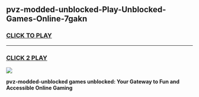 
## pvz-modded-unblocked-Play-Unblocked-Games-Online-7gakn
<h3>
<a href="https://premium76.site?title=pvz-modded-unblocked&ref=25A">CLICK TO PLAY</a></h3>
<hr>

<h3>
<a href="https://premium76.site?title=pvz-modded-unblocked&ref=25A">CLICK 2 PLAY</a>
  
</h3>

<a href="https://premium76.site?title=pvz-modded-unblocked&ref=25A"><img src="https://clearcache.store/games.png"></a>


**pvz-modded-unblocked games unblocked: Your Gateway to Fun and Accessible Online Gaming**
